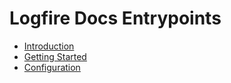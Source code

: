 # Logfire Docs Entrypoints

- [Introduction](https://logfire.dev/docs/introduction)
- [Getting Started](https://logfire.dev/docs/getting-started)
- [Configuration](https://logfire.dev/docs/configuration) 